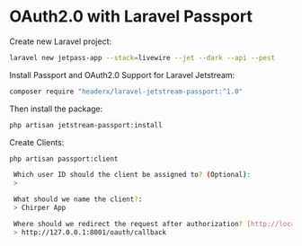 # OAuth2.0 with Laravel Passport

Create new Laravel project:

```bash
laravel new jetpass-app --stack=livewire --jet --dark --api --pest
```

Install Passport and OAuth2.0 Support for Laravel Jetstream:

```bash
composer require "headerx/laravel-jetstream-passport:^1.0"
```

Then install the package:

```bash
php artisan jetstream-passport:install
```

Create Clients:


```bash
php artisan passport:client

 Which user ID should the client be assigned to? (Optional):
 >

 What should we name the client?:
 > Chirper App

 Where should we redirect the request after authorization? [http://localhost/auth/callback]:
 > http://127.0.0.1:8001/oauth/callback
 ```
